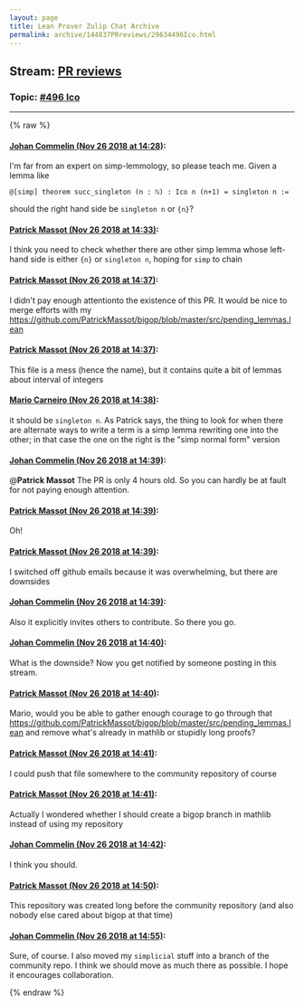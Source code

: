 ```yaml
---
layout: page
title: Lean Prover Zulip Chat Archive 
permalink: archive/144837PRreviews/29634496Ico.html
---
```


## Stream: [PR reviews](index.html)
### Topic: [#496 Ico](29634496Ico.html)

---


{% raw %}
#### [ Johan Commelin (Nov 26 2018 at 14:28)](https://leanprover.zulipchat.com/#narrow/stream/144837-PR%20reviews/topic/%23496%20Ico/near/148366689):
I'm far from an expert on simp-lemmology, so please teach me. Given a lemma like
```
@[simp] theorem succ_singleton (n : ℕ) : Ico n (n+1) = singleton n :=
```
should the right hand side be `singleton n` or `{n}`?

#### [ Patrick Massot (Nov 26 2018 at 14:33)](https://leanprover.zulipchat.com/#narrow/stream/144837-PR%20reviews/topic/%23496%20Ico/near/148366908):
I think you need to check whether there are other simp lemma whose left-hand side is either `{n}` or `singleton n`, hoping for `simp` to chain

#### [ Patrick Massot (Nov 26 2018 at 14:37)](https://leanprover.zulipchat.com/#narrow/stream/144837-PR%20reviews/topic/%23496%20Ico/near/148367080):
I didn't pay enough attentionto the existence of this PR. It would be nice to merge efforts with my https://github.com/PatrickMassot/bigop/blob/master/src/pending_lemmas.lean

#### [ Patrick Massot (Nov 26 2018 at 14:37)](https://leanprover.zulipchat.com/#narrow/stream/144837-PR%20reviews/topic/%23496%20Ico/near/148367109):
This file is a mess (hence the name), but it contains quite a bit of lemmas about interval of integers

#### [ Mario Carneiro (Nov 26 2018 at 14:38)](https://leanprover.zulipchat.com/#narrow/stream/144837-PR%20reviews/topic/%23496%20Ico/near/148367171):
it should be `singleton n`. As Patrick says, the thing to look for when there are alternate ways to write a term is a simp lemma rewriting one into the other; in that case the one on the right is the "simp normal form" version

#### [ Johan Commelin (Nov 26 2018 at 14:39)](https://leanprover.zulipchat.com/#narrow/stream/144837-PR%20reviews/topic/%23496%20Ico/near/148367180):
@**Patrick Massot** The PR is only 4 hours old. So you can hardly be at fault for not paying enough attention.

#### [ Patrick Massot (Nov 26 2018 at 14:39)](https://leanprover.zulipchat.com/#narrow/stream/144837-PR%20reviews/topic/%23496%20Ico/near/148367192):
Oh!

#### [ Patrick Massot (Nov 26 2018 at 14:39)](https://leanprover.zulipchat.com/#narrow/stream/144837-PR%20reviews/topic/%23496%20Ico/near/148367202):
I switched off github emails because it was overwhelming, but there are downsides

#### [ Johan Commelin (Nov 26 2018 at 14:39)](https://leanprover.zulipchat.com/#narrow/stream/144837-PR%20reviews/topic/%23496%20Ico/near/148367204):
Also it explicitly invites others to contribute. So there you go.

#### [ Johan Commelin (Nov 26 2018 at 14:40)](https://leanprover.zulipchat.com/#narrow/stream/144837-PR%20reviews/topic/%23496%20Ico/near/148367250):
What is the downside? Now you get notified by someone posting in this stream.

#### [ Patrick Massot (Nov 26 2018 at 14:40)](https://leanprover.zulipchat.com/#narrow/stream/144837-PR%20reviews/topic/%23496%20Ico/near/148367279):
Mario, would you be able to gather enough courage to go through that https://github.com/PatrickMassot/bigop/blob/master/src/pending_lemmas.lean and remove what's already in mathlib or stupidly long proofs?

#### [ Patrick Massot (Nov 26 2018 at 14:41)](https://leanprover.zulipchat.com/#narrow/stream/144837-PR%20reviews/topic/%23496%20Ico/near/148367297):
I could push that file somewhere to the community repository of course

#### [ Patrick Massot (Nov 26 2018 at 14:41)](https://leanprover.zulipchat.com/#narrow/stream/144837-PR%20reviews/topic/%23496%20Ico/near/148367309):
Actually I wondered whether I should create a bigop branch in mathlib instead of using my repository

#### [ Johan Commelin (Nov 26 2018 at 14:42)](https://leanprover.zulipchat.com/#narrow/stream/144837-PR%20reviews/topic/%23496%20Ico/near/148367383):
I think you should.

#### [ Patrick Massot (Nov 26 2018 at 14:50)](https://leanprover.zulipchat.com/#narrow/stream/144837-PR%20reviews/topic/%23496%20Ico/near/148367799):
This repository was created long before the community repository (and also nobody else cared about bigop at that time)

#### [ Johan Commelin (Nov 26 2018 at 14:55)](https://leanprover.zulipchat.com/#narrow/stream/144837-PR%20reviews/topic/%23496%20Ico/near/148368077):
Sure, of course. I also moved my `simplicial` stuff into a branch of the community repo. I think we should move as much there as possible. I hope it encourages collaboration.


{% endraw %}

